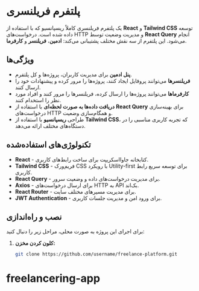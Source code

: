 # پلتفرم فریلنسری

یک پلتفرم فریلنسری کاملاً ریسپانسیو که با استفاده از **React** و **Tailwind CSS** توسعه داده شده است. درخواست‌های HTTP و مدیریت وضعیت توسط **React Query** انجام می‌شود. این پلتفرم از سه نقش مختلف پشتیبانی می‌کند: **ادمین**، **فریلنسر** و **کارفرما**.

## ویژگی‌ها

- **پنل ادمین** برای مدیریت کاربران، پروژه‌ها و کل پلتفرم.
- **فریلنسرها** می‌توانند پروفایل ایجاد کنند، پروژه‌ها را مرور کرده و پیشنهادات خود را ارسال کنند.
- **کارفرماها** می‌توانند پروژه‌ها را ارسال کرده، فریلنسرها را مرور کنند و افراد مورد نظر را استخدام کنند.
- **دریافت داده‌ها به صورت لحظه‌ای** با استفاده از **React Query** برای بهینه‌سازی درخواست‌های HTTP و همگام‌سازی وضعیت.
- طراحی **ریسپانسیو** با استفاده از **Tailwind CSS**، که تجربه کاربری مناسبی را در دستگاه‌های مختلف ارائه می‌دهد.

## تکنولوژی‌های استفاده‌شده

- **React** - کتابخانه جاوااسکریپت برای ساخت رابط‌های کاربری.
- **Tailwind CSS** - فریم‌ورک CSS با رویکرد Utility-first برای توسعه سریع رابط کاربری.
- **React Query** - برای مدیریت درخواست‌های داده و وضعیت سرور.
- **Axios** - برای ارسال درخواست‌های HTTP به API بک‌اند.
- **React Router** - برای مدیریت مسیرهای مختلف سایت.
- **JWT Authentication** - برای ورود امن و مدیریت جلسات کاربری.

## نصب و راه‌اندازی

برای اجرای این پروژه به صورت محلی، مراحل زیر را دنبال کنید:

1. **کلون کردن مخزن:**
   ```bash
   git clone https://github.com/username/freelance-platform.git

# freelancering-app
